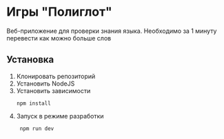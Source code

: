 # Игры "Полиглот"

Веб-приложение для проверки знания языка.
Необходимо за 1 минуту перевести как можно больше слов

## Установка
1. Клонировать репозиторий
2. Установить NodeJS
3. Установить зависимости
   ```
   npm install
   ```
4. Запуск в режиме разработки
   ```
    npm run dev
   ```